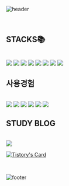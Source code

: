 ![header](https://capsule-render.vercel.app/api?type=egg&color=timeGradient&height=300&section=header&text=SeosoyoungE%20&desc=(Noob)&fontSize=50&animation=blinking&fontAlignY=38&descAlign=90&descSize=12)
<div align="left">
 </br>
  
## STACKS📚
</br>
<img src="https://img.shields.io/badge/spring-6DB33F?style=for-the-badge&logo=spring&logoColor=white"> <img src="https://img.shields.io/badge/java-007396?style=for-the-badge&logo=java&logoColor=white"> <img src="https://img.shields.io/badge/html5-E34F26?style=for-the-badge&logo=html5&logoColor=white"> <img src="https://img.shields.io/badge/css-1572B6?style=for-the-badge&logo=css3&logoColor=white"> <img src="https://img.shields.io/badge/javascript-F7DF1E?style=for-the-badge&logo=javascript&logoColor=black"> <img src="https://img.shields.io/badge/mysql-4479A1?style=for-the-badge&logo=mysql&logoColor=white"> <img src="https://img.shields.io/badge/github-181717?style=for-the-badge&logo=github&logoColor=white"> <img src="https://img.shields.io/badge/git-F05032?style=for-the-badge&logo=git&logoColor=white">
</br>

## 사용경험
</br>
<img src="https://img.shields.io/badge/jpa-E34F26?style=for-the-badge&logo=java&logoColor=white"> <img src="https://img.shields.io/badge/jquery-0769AD?style=for-the-badge&logo=jquery&logoColor=white"> <img src="https://img.shields.io/badge/react-61DAFB?style=for-the-badge&logo=react&logoColor=black"> <img src="https://img.shields.io/badge/bootstrap-7952B3?style=for-the-badge&logo=bootstrap&logoColor=white"> <img src="https://img.shields.io/badge/jsp-007396?style=for-the-badge&logo=java&logoColor=white"> <img src="https://img.shields.io/badge/typescript-3178C6?style=for-the-badge&logo=typescript&logoColor=white">
</br>

## STUDY BLOG
</br>[<img src="https://img.shields.io/badge/Tstory-000000?style=for-the-badge&logo=tistory&logoColor=white"></div>](https://soyoung-e.tistory.com/)
[![Tistory's Card](https://github-readme-tistory-card.vercel.app/api?name=soyoung-e&theme=default)](https://soyoung-e.tistory.com/)

</div>
</br>

![footer](https://capsule-render.vercel.app/api?type=egg&color=timeGradient&height=300&section=footer&fontSize=50&animation=blinking&fontAlignY=38&descAlign=62&rotate=180)

